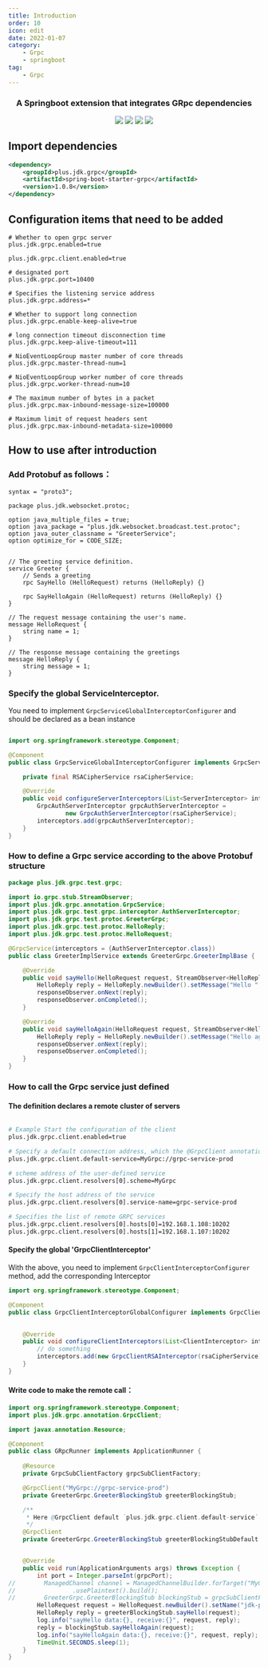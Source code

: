 ```yaml
---
title: Introduction
order: 10
icon: edit
date: 2022-01-07
category:
    - Grpc
    - springboot
tag:
    - Grpc
---
```



<h3 align="center">A Springboot extension that integrates GRpc dependencies</h3>
<p align="center">
    <a href="https://github.com/JDK-Plus/spring-boot-starter-grpc/blob/master/LICENSE"><img src="https://img.shields.io/github/license/JDK-Plus/spring-boot-starter-grpc.svg" /></a>
    <a href="https://github.com/JDK-Plus/spring-boot-starter-grpc/releases"><img src="https://img.shields.io/github/release/JDK-Plus/spring-boot-starter-grpc.svg" /></a>
    <a href="https://github.com/JDK-Plus/spring-boot-starter-grpc/stargazers"><img src="https://img.shields.io/github/stars/JDK-Plus/spring-boot-starter-grpc.svg" /></a>
    <a href="https://github.com/JDK-Plus/spring-boot-starter-grpc/network/members"><img src="https://img.shields.io/github/forks/JDK-Plus/spring-boot-starter-grpc.svg" /></a>
</p>


## Import dependencies

```xml
<dependency>
    <groupId>plus.jdk.grpc</groupId>
    <artifactId>spring-boot-starter-grpc</artifactId>
    <version>1.0.8</version>
</dependency>
```

## Configuration items that need to be added

```
# Whether to open grpc server
plus.jdk.grpc.enabled=true

plus.jdk.grpc.client.enabled=true

# designated port
plus.jdk.grpc.port=10400

# Specifies the listening service address
plus.jdk.grpc.address=*

# Whether to support long connection
plus.jdk.grpc.enable-keep-alive=true

# long connection timeout disconnection time
plus.jdk.grpc.keep-alive-timeout=111

# NioEventLoopGroup master number of core threads
plus.jdk.grpc.master-thread-num=1

# NioEventLoopGroup worker number of core threads
plus.jdk.grpc.worker-thread-num=10

# The maximum number of bytes in a packet
plus.jdk.grpc.max-inbound-message-size=100000

# Maximum limit of request headers sent
plus.jdk.grpc.max-inbound-metadata-size=100000
```
## How to use after introduction

### Add Protobuf as follows：

```proto3
syntax = "proto3";

package plus.jdk.websocket.protoc;

option java_multiple_files = true;
option java_package = "plus.jdk.websocket.broadcast.test.protoc";
option java_outer_classname = "GreeterService";
option optimize_for = CODE_SIZE;


// The greeting service definition.
service Greeter {
    // Sends a greeting
    rpc SayHello (HelloRequest) returns (HelloReply) {}

    rpc SayHelloAgain (HelloRequest) returns (HelloReply) {}
}

// The request message containing the user's name.
message HelloRequest {
    string name = 1;
}

// The response message containing the greetings
message HelloReply {
    string message = 1;
}
```

### Specify the global ServiceInterceptor.

You need to implement ` GrpcServiceGlobalInterceptorConfigurer ` and should be declared as a bean instance

```java

import org.springframework.stereotype.Component;

@Component
public class GrpcServiceGlobalInterceptorConfigurer implements GrpcServiceInterceptorConfigurer {

    private final RSACipherService rsaCipherService;

    @Override
    public void configureServerInterceptors(List<ServerInterceptor> interceptors) {
        GrpcAuthServerInterceptor grpcAuthServerInterceptor =
                new GrpcAuthServerInterceptor(rsaCipherService);
        interceptors.add(grpcAuthServerInterceptor);
    }
}
```


### How to define a Grpc service according to the above Protobuf structure

```java
package plus.jdk.grpc.test.grpc;

import io.grpc.stub.StreamObserver;
import plus.jdk.grpc.annotation.GrpcService;
import plus.jdk.grpc.test.grpc.interceptor.AuthServerInterceptor;
import plus.jdk.grpc.test.protoc.GreeterGrpc;
import plus.jdk.grpc.test.protoc.HelloReply;
import plus.jdk.grpc.test.protoc.HelloRequest;

@GrpcService(interceptors = {AuthServerInterceptor.class})
public class GreeterImplService extends GreeterGrpc.GreeterImplBase {

    @Override
    public void sayHello(HelloRequest request, StreamObserver<HelloReply> responseObserver) {
        HelloReply reply = HelloReply.newBuilder().setMessage("Hello " + request.getName()).build();
        responseObserver.onNext(reply);
        responseObserver.onCompleted();
    }

    @Override
    public void sayHelloAgain(HelloRequest request, StreamObserver<HelloReply> responseObserver) {
        HelloReply reply = HelloReply.newBuilder().setMessage("Hello again " + request.getName()).build();
        responseObserver.onNext(reply);
        responseObserver.onCompleted();
    }
}
```

### How to call the Grpc service just defined

#### The definition declares a remote cluster of servers

```bash

# Example Start the configuration of the client
plus.jdk.grpc.client.enabled=true

# Specify a default connection address, which the @GrpcClient annotation uses by default
plus.jdk.grpc.client.default-service=MyGrpc://grpc-service-prod

# scheme address of the user-defined service
plus.jdk.grpc.client.resolvers[0].scheme=MyGrpc

# Specify the host address of the service
plus.jdk.grpc.client.resolvers[0].service-name=grpc-service-prod

# Specifies the list of remote GRPC services
plus.jdk.grpc.client.resolvers[0].hosts[0]=192.168.1.108:10202
plus.jdk.grpc.client.resolvers[0].hosts[1]=192.168.1.107:10202
```


#### Specify the global 'GrpcClientInterceptor'

With the above, you need to implement `GrpcClientInterceptorConfigurer` method, add the corresponding Interceptor

```java
import org.springframework.stereotype.Component;

@Component
public class GrpcClientInterceptorGlobalConfigurer implements GrpcClientInterceptorConfigurer {
    

    @Override
    public void configureClientInterceptors(List<ClientInterceptor> interceptors) {
        // do something
        interceptors.add(new GrpcClientRSAInterceptor(rsaCipherService));
    }
}
```

#### Write code to make the remote call：

```java
import org.springframework.stereotype.Component;
import plus.jdk.grpc.annotation.GrpcClient;

import javax.annotation.Resource;

@Component
public class GRpcRunner implements ApplicationRunner {
    
    @Resource
    private GrpcSubClientFactory grpcSubClientFactory;

    @GrpcClient("MyGrpc://grpc-service-prod")
    private GreeterGrpc.GreeterBlockingStub greeterBlockingStub;

    /**
     * Here @GrpcClient default `plus.jdk.grpc.client.default-service` configuration items specified value
     */
    @GrpcClient
    private GreeterGrpc.GreeterBlockingStub greeterBlockingStubDefault;


    @Override
    public void run(ApplicationArguments args) throws Exception {
        int port = Integer.parseInt(grpcPort);
//        ManagedChannel channel = ManagedChannelBuilder.forTarget("MyGrpc://grpc-service-prod")
//                .usePlaintext().build();
//        GreeterGrpc.GreeterBlockingStub blockingStub = grpcSubClientFactory.createStub(GreeterGrpc.GreeterBlockingStub.class, channel);
        HelloRequest request = HelloRequest.newBuilder().setName("jdk-plus").build();
        HelloReply reply = greeterBlockingStub.sayHello(request);
        log.info("sayHello data:{}, receive:{}", request, reply);
        reply = blockingStub.sayHelloAgain(request);
        log.info("sayHelloAgain data:{}, receive:{}", request, reply);
        TimeUnit.SECONDS.sleep(1);
    }
}
```
